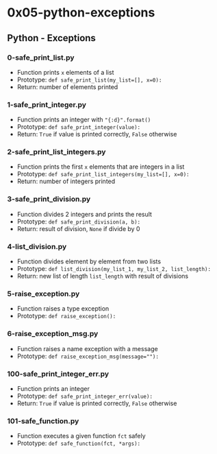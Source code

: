 # 0x05-python-exceptions

## Python - Exceptions
### 0-safe_print_list.py
* Function prints `x` elements of a list
* Prototype: `def safe_print_list(my_list=[], x=0):`
* Return: number of elements printed

### 1-safe_print_integer.py
* Function prints an integer with `"{:d}".format()`
* Prototype: `def safe_print_integer(value):`
* Return: `True` if value is printed correctly, `False` otherwise

### 2-safe_print_list_integers.py
* Function prints the first `x` elements that are integers in a list
* Prototype: `def safe_print_list_integers(my_list=[], x=0):`
* Return: number of integers printed

### 3-safe_print_division.py
* Function divides 2 integers and prints the result
* Prototype: `def safe_print_division(a, b):`
* Return: result of division, `None` if divide by 0

### 4-list_division.py
* Function divides element by element from two lists
* Prototype: `def list_division(my_list_1, my_list_2, list_length):`
* Return: new list of length `list_length` with result of divisions

### 5-raise_exception.py
* Function raises a type exception
* Prototype: `def raise_exception():`

### 6-raise_exception_msg.py
* Function raises a name exception with a message
* Prototype: `def raise_exception_msg(message=""):`

### 100-safe_print_integer_err.py
* Function prints an integer
* Prototype: `def safe_print_integer_err(value):`
* Return: `True` if value is printed correctly, `False` otherwise

### 101-safe_function.py
* Function executes a given function `fct` safely
* Prototype: `def safe_function(fct, *args):`

